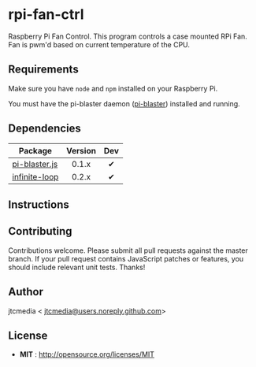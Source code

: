 # rpi-fan-ctrl

Raspberry Pi Fan Control. This program controls a case mounted RPi Fan. Fan is pwm'd based on current temperature of the CPU.

## Requirements
Make sure you have `node` and `npm` installed on your Raspberry Pi.

You must have the pi-blaster daemon ([pi-blaster](https://github.com/jtcmedia/pi-blaster)) installed and running.

## Dependencies

Package | Version | Dev
--- |:---:|:---:
[pi-blaster.js](https://www.npmjs.com/package/pi-blaster.js) | 0.1.x | ✔
[infinite-loop](https://www.npmjs.com/package/infinite-loop) | 0.2.x | ✔

## Instructions

## Contributing

Contributions welcome. Please submit all pull requests against the master branch. If your pull request contains JavaScript patches or features, you should include relevant unit tests. Thanks!

## Author

jtcmedia < jtcmedia@users.noreply.github.com>

## License

 - **MIT** : http://opensource.org/licenses/MIT
